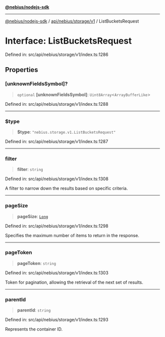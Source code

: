 [**@nebius/nodejs-sdk**](../../../../../README.md)

***

[@nebius/nodejs-sdk](../../../../../README.md) / [api/nebius/storage/v1](../README.md) / ListBucketsRequest

# Interface: ListBucketsRequest

Defined in: src/api/nebius/storage/v1/index.ts:1286

## Properties

### \[unknownFieldsSymbol\]?

> `optional` **\[unknownFieldsSymbol\]**: `Uint8Array`\<`ArrayBufferLike`\>

Defined in: src/api/nebius/storage/v1/index.ts:1288

***

### $type

> **$type**: `"nebius.storage.v1.ListBucketsRequest"`

Defined in: src/api/nebius/storage/v1/index.ts:1287

***

### filter

> **filter**: `string`

Defined in: src/api/nebius/storage/v1/index.ts:1308

A filter to narrow down the results based on specific criteria.

***

### pageSize

> **pageSize**: [`Long`](../../../../../runtime/protos/core/classes/Long.md)

Defined in: src/api/nebius/storage/v1/index.ts:1298

Specifies the maximum number of items to return in the response.

***

### pageToken

> **pageToken**: `string`

Defined in: src/api/nebius/storage/v1/index.ts:1303

Token for pagination, allowing the retrieval of the next set of results.

***

### parentId

> **parentId**: `string`

Defined in: src/api/nebius/storage/v1/index.ts:1293

Represents the container ID.
